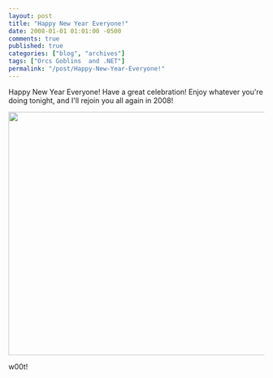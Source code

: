 ```yaml
---
layout: post
title: "Happy New Year Everyone!"
date: 2008-01-01 01:01:00 -0500
comments: true
published: true
categories: ["blog", "archives"]
tags: ["Orcs Goblins  and .NET"]
permalink: "/post/Happy-New-Year-Everyone!"
---
```

<!-- more -->

<p>Happy New Year Everyone! Have a great celebration! Enjoy whatever you're doing tonight, and I'll rejoin you all again in 2008!</p>
<p><img src="http://upload.wikimedia.org/wikipedia/commons/d/da/White_bright_fireworks.jpg" alt="" width="640" height="480" /></p>
<p>w00t!</p>
